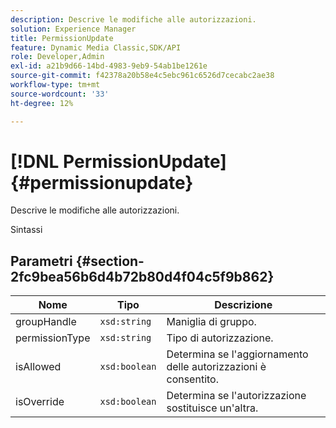 ```yaml
---
description: Descrive le modifiche alle autorizzazioni.
solution: Experience Manager
title: PermissionUpdate
feature: Dynamic Media Classic,SDK/API
role: Developer,Admin
exl-id: a21b9d66-14bd-4983-9eb9-54ab1be1261e
source-git-commit: f42378a20b58e4c5ebc961c6526d7cecabc2ae38
workflow-type: tm+mt
source-wordcount: '33'
ht-degree: 12%

---
```


# [!DNL PermissionUpdate]{#permissionupdate}

Descrive le modifiche alle autorizzazioni.

Sintassi

## Parametri {#section-2fc9bea56b6d4b72b80d4f04c5f9b862}

| Nome | Tipo | Descrizione |
|---|---|---|
| groupHandle | `xsd:string` | Maniglia di gruppo. |
| permissionType | `xsd:string` | Tipo di autorizzazione. |
| isAllowed | `xsd:boolean` | Determina se l&#39;aggiornamento delle autorizzazioni è consentito. |
| isOverride | `xsd:boolean` | Determina se l&#39;autorizzazione sostituisce un&#39;altra. |
